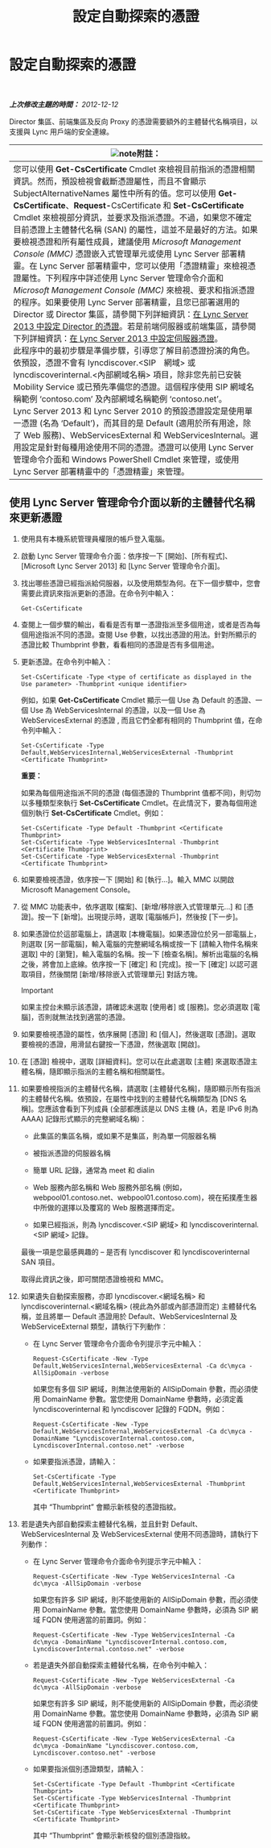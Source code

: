 ﻿---
title: 設定自動探索的憑證
TOCTitle: 設定自動探索的憑證
ms:assetid: 1842191d-df9a-41e0-9286-08c25f9b5dca
ms:mtpsurl: https://technet.microsoft.com/zh-tw/library/JJ945617(v=OCS.15)
ms:contentKeyID: 52056060
ms.date: 08/10/2015
mtps_version: v=OCS.15
ms.translationtype: HT
---

# 設定自動探索的憑證

 

_**上次修改主題的時間：** 2012-12-12_

Director 集區、前端集區及反向 Proxy 的憑證需要額外的主體替代名稱項目，以支援與 Lync 用戶端的安全連線。

<table>
<thead>
<tr class="header">
<th><img src="images/Gg398811.note(OCS.15).gif" title="note" alt="note" />附註：</th>
</tr>
</thead>
<tbody>
<tr class="odd">
<td>您可以使用 <strong>Get-CsCertificate</strong> Cmdlet 來檢視目前指派的憑證相關資訊。然而，預設檢視會截斷憑證屬性，而且不會顯示 SubjectAlternativeNames 屬性中所有的值。您可以使用 <strong>Get-CsCertificate</strong>、<strong>Request-</strong>CsCertificate 和 <strong>Set-CsCertificate</strong> Cmdlet 來檢視部分資訊，並要求及指派憑證。不過，如果您不確定目前憑證上主體替代名稱 (SAN) 的屬性，這並不是最好的方法。如果要檢視憑證和所有屬性成員，建議使用 <em>Microsoft Management Console (MMC)</em> 憑證嵌入式管理單元或使用 Lync Server 部署精靈。在 Lync Server 部署精靈中，您可以使用「憑證精靈」來檢視憑證屬性。下列程序中詳述使用 Lync Server 管理命令介面和 <em>Microsoft Management Console (MMC)</em> 來檢視、要求和指派憑證的程序。如果要使用 Lync Server 部署精靈，且您已部署選用的 Director 或 Director 集區，請參閱下列詳細資訊：<a href="lync-server-2013-configure-certificates-for-the-director.md">在 Lync Server 2013 中設定 Director 的憑證</a>。若是前端伺服器或前端集區，請參閱下列詳細資訊：<a href="lync-server-2013-configure-certificates-for-servers.md">在 Lync Server 2013 中設定伺服器憑證</a>。<br />
此程序中的最初步驟是準備步驟，引導您了解目前憑證扮演的角色。依預設，憑證不會有 lyncdiscover.&lt;SIP　網域&gt; 或 lyncdiscoverinternal.&lt;內部網域名稱&gt; 項目，除非您先前已安裝 Mobility Service 或已預先準備您的憑證。這個程序使用 SIP 網域名稱範例 ‘contoso.com’ 及內部網域名稱範例 ‘contoso.net’。<br />
Lync Server 2013 和 Lync Server 2010 的預設憑證設定是使用單一憑證 (名為 ‘Default’)，而其目的是 Default (適用於所有用途，除了 Web 服務)、WebServicesExternal 和 WebServicesInternal。選用設定是針對每種用途使用不同的憑證。憑證可以使用 Lync Server 管理命令介面和 Windows PowerShell Cmdlet 來管理，或使用 Lync Server 部署精靈中的「憑證精靈」來管理。</td>
</tr>
</tbody>
</table>


## 使用 Lync Server 管理命令介面以新的主體替代名稱來更新憑證

1.  使用具有本機系統管理員權限的帳戶登入電腦。

2.  啟動 Lync Server 管理命令介面：依序按一下 \[開始\]、\[所有程式\]、\[Microsoft Lync Server 2013\] 和 \[Lync Server 管理命令介面\]。

3.  找出哪些憑證已經指派給伺服器，以及使用類型為何。在下一個步驟中，您會需要此資訊來指派更新的憑證。在命令列中輸入：
    
        Get-CsCertificate

4.  查閱上一個步驟的輸出，看看是否有單一憑證指派至多個用途，或者是否為每個用途指派不同的憑證。查閱 Use 參數，以找出憑證的用法。針對所顯示的憑證比較 Thumbprint 參數，看看相同的憑證是否有多個用途。

5.  更新憑證。在命令列中輸入：
    
        Set-CsCertificate -Type <type of certificate as displayed in the Use parameter> -Thumbprint <unique identifier>
    
    例如，如果 **Get-CsCertificate** Cmdlet 顯示一個 Use 為 Default 的憑證、一個 Use 為 WebServicesInternal 的憑證，以及一個 Use 為 WebServicesExternal 的憑證 , 而且它們全都有相同的 Thumbprint 值，在命令列中輸入：
    
        Set-CsCertificate -Type Default,WebServicesInternal,WebServicesExternal -Thumbprint <Certificate Thumbprint>
    
    **重要：**
    
    如果為每個用途指派不同的憑證 (每個憑證的 Thumbprint 值都不同)，則切勿以多種類型來執行 **Set-CsCertificate** Cmdlet。在此情況下，要為每個用途個別執行 **Set-CsCertificate** Cmdlet。例如：
    
        Set-CsCertificate -Type Default -Thumbprint <Certificate Thumbprint>
        Set-CsCertificate -Type WebServicesInternal -Thumbprint <Certificate Thumbprint>
        Set-CsCertificate -Type WebServicesExternal -Thumbprint <Certificate Thumbprint>

6.  如果要檢視憑證，依序按一下 \[開始\] 和 \[執行…\]。輸入 MMC 以開啟 Microsoft Management Console。

7.  從 MMC 功能表中，依序選取 \[檔案\]、\[新增/移除嵌入式管理單元…\] 和 \[憑證\]。按一下 \[新增\]。出現提示時，選取 \[電腦帳戶\]，然後按 \[下一步\]。

8.  如果憑證位於這部電腦上，請選取 \[本機電腦\]。如果憑證位於另一部電腦上，則選取 \[另一部電腦\]，輸入電腦的完整網域名稱或按一下 \[請輸入物件名稱來選取\] 中的 \[瀏覽\]，輸入電腦的名稱。按一下 \[檢查名稱\]。解析出電腦的名稱之後，將會加上底線。依序按一下 \[確定\] 和 \[完成\]。按一下 \[確定\] 以認可選取項目，然後關閉 \[新增/移除嵌入式管理單元\] 對話方塊。
    
    > [!IMPORTANT]  
    > 如果主控台未顯示該憑證，請確認未選取 [使用者] 或 [服務]。您必須選取 [電腦]，否則就無法找到適當的憑證。
    


9.  如果要檢視憑證的屬性，依序展開 \[憑證\] 和 \[個人\]，然後選取 \[憑證\]。選取要檢視的憑證，用滑鼠右鍵按一下憑證，然後選取 \[開啟\]。

10. 在 \[憑證\] 檢視中，選取 \[詳細資料\]。您可以在此處選取 \[主體\] 來選取憑證主體名稱，隨即顯示指派的主體名稱和相關屬性。

11. 如果要檢視指派的主體替代名稱，請選取 \[主體替代名稱\]，隨即顯示所有指派的主體替代名稱。依預設，在屬性中找到的主體替代名稱類型為 \[DNS 名稱\]。您應該會看到下列成員 (全部都應該是以 DNS 主機 (A，若是 IPv6 則為 AAAA) 記錄形式顯示的完整網域名稱)：
    
      - 此集區的集區名稱，或如果不是集區，則為單一伺服器名稱
    
      - 被指派憑證的伺服器名稱
    
      - 簡單 URL 記錄，通常為 meet 和 dialin
    
      - Web 服務內部名稱和 Web 服務外部名稱 (例如，webpool01.contoso.net、webpool01.contoso.com)，視在拓撲產生器中所做的選擇以及覆寫的 Web 服務選擇而定。
    
      - 如果已經指派，則為 lyncdiscover.\<SIP 網域\> 和 lyncdiscoverinternal.\<SIP 網域\> 記錄。
    
    最後一項是您最感興趣的 – 是否有 lyncdiscover 和 lyncdiscoverinternal SAN 項目。
    
    取得此資訊之後，即可關閉憑證檢視和 MMC。

12. 如果遺失自動探索服務，亦即 lyncdiscover.\<網域名稱\> 和 lyncdiscoverinternal.\<網域名稱\> (視此為外部或內部憑證而定) 主體替代名稱，並且將單一 Default 憑證用於 Default、WebServicesInternal 及 WebServiceExternal 類型，請執行下列動作︰
    
      - 在 Lync Server 管理命令介面命令列提示字元中輸入：
        
            Request-CsCertificate -New -Type Default,WebServicesInternal,WebServicesExternal -Ca dc\myca -AllSipDomain -verbose
        
        如果您有多個 SIP 網域，則無法使用新的 AllSipDomain 參數，而必須使用 DomainName 參數。當您使用 DomainName 參數時，必須定義 lyncdiscoverinternal 和 lyncdiscover 記錄的 FQDN。例如：
        
            Request-CsCertificate -New -Type Default,WebServicesInternal,WebServicesExternal -Ca dc\myca -DomainName "LyncdiscoverInternal.contoso.com, LyncdiscoverInternal.contoso.net" -verbose
    
      - 如果要指派憑證，請輸入：
        
            Set-CsCertificate -Type Default,WebServicesInternal,WebServicesExternal -Thumbprint <Certificate Thumbprint>
        
        其中 “Thumbprint” 會顯示新核發的憑證指紋。

13. 若是遺失內部自動探索主體替代名稱，並且針對 Default、WebServicesInternal 及 WebServicesExternal 使用不同憑證時，請執行下列動作：
    
      - 在 Lync Server 管理命令介面命令列提示字元中輸入：
        
            Request-CsCertificate -New -Type WebServicesInternal -Ca dc\myca -AllSipDomain -verbose
        
        如果您有許多 SIP 網域，則不能使用新的 AllSipDomain 參數，而必須使用 DomainName 參數。當您使用 DomainName 參數時，必須為 SIP 網域 FQDN 使用適當的前置詞。例如：
        
            Request-CsCertificate -New -Type WebServicesInternal -Ca dc\myca -DomainName "LyncdiscoverInternal.contoso.com, LyncdiscoverInternal.contoso.net" -verbose
    
      - 若是遺失外部自動探索主體替代名稱，在命令列中輸入：
        
            Request-CsCertificate -New -Type WebServicesExternal -Ca dc\myca -AllSipDomain -verbose
        
        如果您有許多 SIP 網域，則不能使用新的 AllSipDomain 參數，而必須使用 DomainName 參數。當您使用 DomainName 參數時，必須為 SIP 網域 FQDN 使用適當的前置詞。例如：
        
            Request-CsCertificate -New -Type WebServicesExternal -Ca dc\myca -DomainName "Lyncdiscover.contoso.com, Lyncdiscover.contoso.net" -verbose
    
      - 如果要指派個別憑證類型，請輸入：
        
            Set-CsCertificate -Type Default -Thumbprint <Certificate Thumbprint>
            Set-CsCertificate -Type WebServicesInternal -Thumbprint <Certificate Thumbprint>
            Set-CsCertificate -Type WebServicesExternal -Thumbprint <Certificate Thumbprint>
        
        其中 “Thumbprint” 會顯示新核發的個別憑證指紋。

